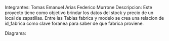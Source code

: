 Integrantes:
Tomas Emanuel Arias
Federico Murrone
Descripcion: 
Este proyecto tiene como objetivo brindar los datos del stock y precio de un local de zapatillas. Entre las Tablas fabrica y modelo se crea una relacion de id_fabrica como clave foranea para saber de que fabrica proviene.

Diagrama:
